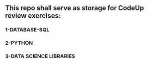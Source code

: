 ## This repo shall serve as storage for CodeUp review exercises:
### 1-DATABASE-SQL
### 2-PYTHON
### 3-DATA SCIENCE LIBRARIES
